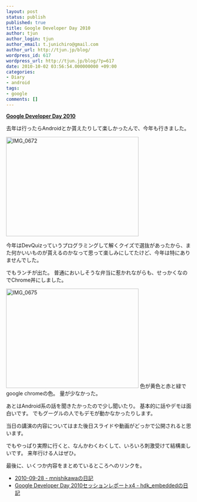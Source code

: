 ```yaml
---
layout: post
status: publish
published: true
title: Google Developer Day 2010
author: tjun
author_login: tjun
author_email: t.junichiro@gmail.com
author_url: http://tjun.jp/blog/
wordpress_id: 617
wordpress_url: http://tjun.jp/blog/?p=617
date: 2010-10-02 03:56:54.000000000 +09:00
categories:
- Diary
- android
tags:
- google
comments: []
---
```

<strong><a href="http://www.google.co.jp/events/developerday/2010/">Google Developer Day 2010</a></strong>

去年は行ったらAndroidとか貰えたりして楽しかったんで、今年も行きました。

<a title="IMG_0672 by taka-jun, on Flickr" href="http://www.flickr.com/photos/taka-jun/5032720030/"><img src="http://farm5.static.flickr.com/4108/5032720030_ecb2d409b3_m.jpg" alt="IMG_0672" width="360" height="270" /></a>

今年はDevQuizっていうプログラミングして解くクイズで選抜があったから、また何かいいものが貰えるのかなって思って楽しみにしてたけど、今年は特にありませんでした。

でもランチが出た。
普通においしそうな弁当に惹かれながらも、せっかくなのでChrome丼にしました。

<a title="IMG_0675 by taka-jun, on Flickr" href="http://www.flickr.com/photos/taka-jun/5032100891/"><img src="http://farm5.static.flickr.com/4090/5032100891_498de6356c_m.jpg" alt="IMG_0675" width="360" height="270" /></a>
色が黄色と赤と緑でgoogle chromeの色。
量が少なかった。


あとはAndroid系の話を聞きたかったので少し聞いたり。
基本的に話やデモは面白いです。
でもグーグルの人でもデモが動かなかったりします。


当日の講演の内容についてはまた後日スライドや動画がどっかで公開されると思います。


でもやっぱり実際に行くと、なんかわくわくして、いろいろ刺激受けて結構楽しいです。
来年行ける人はぜひ。


最後に、いくつか内容をまとめているところへのリンクを。
<ul>
	<li><a href="http://d.hatena.ne.jp/mnishikawa/20100928">2010-09-28 - mnishikawaの日記</a></li>
	<li><a href="http://d.hatena.ne.jp/hdk_embedded/20100928/1285692149">Google Developer Day 2010セッションレポートx4 - hdk_embeddedの日記</a></li>
</ul>
